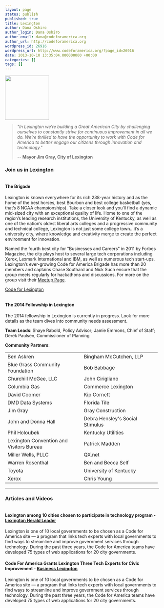 ```yaml
---
layout: page
status: publish
published: true
title: Lexington
author: Dana Oshiro
author_login: Dana Oshiro
author_email: dana@codeforamerica.org
author_url: http://codeforamerica.org
wordpress_id: 26916
wordpress_url: http://www.codeforamerica.org/?page_id=26916
date: 2013-10-10 13:35:04.000000000 +00:00
categories: []
tags: []
---
```

<div class="text-and-picture">
<div class="picture"><img alt="" src="http://www.codeforamerica.org/wp-content/uploads/2013/10/lexington_logo11.jpg" width="144" height="144" /></div>
<blockquote><em>"In Lexington we’re building a Great American City by challenging ourselves to constantly strive for continuous improvement in all we do. We’re thrilled to have the opportunity to work with Code for America to better engage our citizens through innovation and technology."</em>

-- <strong>Mayor Jim Gray, City of Lexington</strong></blockquote>
</div>
<div class="clearfix"></div>
<h3>Join us in Lexington</h3>
<div class="text-and-picture">
<div class="picture"><a href="http://www.meetup.com/cfabrigade/Lexington-KY/"><img alt="" src="http://www.codeforamerica.org/wp-content/uploads/2013/10/lexington_brigade.jpg" /></a></div>
<h4>The Brigade</h4>
Lexington is known everywhere for its rich 238-year history and as the home of the best horses, best Bourbon and best college basketball (yes, that’s 8 NCAA championships). Take a closer look and you’ll find a dynamic mid-sized city with an exceptional quality of life. Home to one of the region’s leading research institutions, the University of Kentucky, as well as one of the nation’s oldest liberal arts colleges and a progressive community and technical college, Lexington is not just some college town…it’s a university city, where knowledge and creativity merge to create the perfect environment for innovation.

Named the fourth best city for "Businesses and Careers" in 2011 by Forbes Magazine, the city plays host to several large tech corporations including Xerox, Lexmark International and IBM, as well as numerous tech start-ups. Lexington’s ever-growing Code for America Brigade has more than 20 members and captains Chase Southard and Nick Such ensure that the group meets regularly for hackathons and discussions. For more on the group visit their <a href="http://www.meetup.com/cfabrigade/Lexington-KY/">Meetup Page</a>.
<p class="link-block"><a href="http://www.meetup.com/cfabrigade/Lexington-KY/">Code for Lexington</a></p>

</div>
<div class="text-and-picture">
<div class="picture">

<img alt="" src="http://www.codeforamerica.org/wp-content/uploads/2013/10/lexington_fellowship.jpg" />

</div>
<h4>The 2014 Fellowship in Lexington</h4>
The 2014 fellowship in Lexington is currently in progress. Look for more details as the team dives into community needs assessment.

<b>Team Leads</b>: Shaye Rabold, Policy Advisor; Jamie Emmons, Chief of Staff; Derek Paulsen, Commissioner of Planning

<b>Community Partners</b>:
<table width="500" border="0" cellspacing="0" cellpadding="0"><colgroup> <col span="2" width="250" /> </colgroup>
<tbody>
<tr>
<td width="231" height="15">Ben Askren</td>
<td width="231">Bingham McCutchen, LLP</td>
</tr>
<tr>
<td height="15">Blue Grass Community Foundation</td>
<td>Bob Babbage</td>
</tr>
<tr>
<td height="15">Churchill McGee, LLC</td>
<td>John Cirigliano</td>
</tr>
<tr>
<td height="15">Columbia Gas</td>
<td>Commerce Lexington</td>
</tr>
<tr>
<td height="15">David Coomer</td>
<td>Kip Cornett</td>
</tr>
<tr>
<td height="15">DMD Data Systems</td>
<td>Florida Tile</td>
</tr>
<tr>
<td height="15">Jim Gray</td>
<td>Gray Construction</td>
</tr>
<tr>
<td height="15">John and Donna Hall</td>
<td>Debra Hensley's Social Stimulus</td>
</tr>
<tr>
<td height="15">Phil Holoubek</td>
<td>Kentucky Utilities</td>
</tr>
<tr>
<td height="15">Lexington Convention and Visitors Bureau</td>
<td>Patrick Madden</td>
</tr>
<tr>
<td height="15">Miller Wells, PLLC</td>
<td>QX.net</td>
</tr>
<tr>
<td height="15">Warren Rosenthal</td>
<td>Ben and Becca Self</td>
</tr>
<tr>
<td height="15">Toyota</td>
<td>University of Kentucky</td>
</tr>
<tr>
<td height="15">Xerox</td>
<td>Chris Young</td>
</tr>
</tbody>
</table>
</div>

<hr />

<h3>Articles and Videos</h3>
<div class="picture-and-text">
<div class="picture"><a href="http://www.kentucky.com/2013/10/15/2877593/lexington-is-among-10-cities-participating.html"><img alt="" src="http://www.codeforamerica.org/wp-content/uploads/2013/10/lexington_press1.jpg" /></a></div>
<h4>Lexington among 10 cities chosen to participate in technology program - <a href="http://www.kentucky.com/2013/10/15/2877593/lexington-is-among-10-cities-participating.html">Lexington Herald Leader</a></h4>
Lexington is one of 10 local governments to be chosen as a Code for America site — a program that links tech experts with local governments to find ways to streamline and improve government services through technology. During the past three years, the Code for America teams have developed 75 types of web applications for 20 city governments.

</div>
<div class="picture-and-text">
<div class="picture"><a href="http://bizlex.com/2013/10/code-for-american-grants-lexington-three-tech-experts-for-civic-improvement/"><img alt="" src="http://www.codeforamerica.org/wp-content/uploads/2013/10/lexington_press2.jpg" /></a></div>
<h4>Code For America Grants Lexington Three Tech Experts for Civic Improvement - <a href="http://bizlex.com/2013/10/code-for-american-grants-lexington-three-tech-experts-for-civic-improvement/">Business Lexington</a></h4>
Lexington is one of 10 local governments to be chosen as a Code for America site — a program that links tech experts with local governments to find ways to streamline and improve government services through technology. During the past three years, the Code for America teams have developed 75 types of web applications for 20 city governments.

</div>
